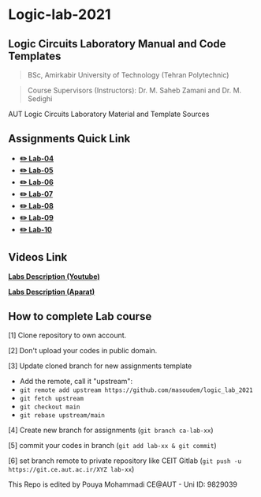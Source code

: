 # Logic-lab-2021

## Logic Circuits Laboratory Manual and Code Templates

> BSc, Amirkabir University of Technology (Tehran Polytechnic)

> Course Supervisors (Instructors): Dr. M. Saheb Zamani and Dr. M. Sedighi

AUT Logic Circuits Laboratory Material and Template Sources

## Assignments Quick Link

* [**:pencil2: Lab-04**](https://github.com/masoudem/logic_lab_2021/tree/main/assignment-04)
* [**:pencil2: Lab-05**](https://github.com/masoudem/logic_lab_2021/tree/main/assignment-05)
* [**:pencil2: Lab-06**](https://github.com/masoudem/logic_lab_2021/tree/main/assignment-06)
* [**:pencil2: Lab-07**](https://github.com/masoudem/logic_lab_2021/tree/main/assignment-07)
* [**:pencil2: Lab-08**](https://github.com/masoudem/logic_lab_2021/tree/main/assignment-08)
* [**:pencil2: Lab-09**](https://github.com/masoudem/logic_lab_2021/tree/main/assignment-09)
* [**:pencil2: Lab-10**](https://github.com/masoudem/logic_lab_2021/tree/main/assignment-10)

## Videos Link

[**Labs Description (Youtube)**](https://www.youtube.com/playlist?list=PLp-e3qhBVp4NdtIgALVikB80Xuf1YZUTF)

[**Labs Description (Aparat)**](https://www.aparat.com/playlist/641825)

## How to complete Lab course
[1] Clone repository to own account.

[2] Don't upload your codes in public domain.

[3] Update cloned branch for new assignments template
* Add the remote, call it "upstream":
* `git remote add upstream https://github.com/masoudem/logic_lab_2021`
* `git fetch upstream`
* `git checkout main`
* `git rebase upstream/main`

[4] Create new branch for assignments (`git branch ca-lab-xx`)

[5] commit your codes in branch (`git add lab-xx & git commit`)

[6] set branch remote to private repository like CEIT Gitlab (`git push -u https://git.ce.aut.ac.ir/XYZ lab-xx`)



This Repo is edited by Pouya Mohammadi
CE@AUT - Uni ID: 9829039 
